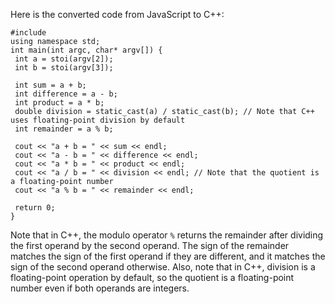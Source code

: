 Here is the converted code from JavaScript to C++:
```
#include 
using namespace std;
int main(int argc, char* argv[]) {
 int a = stoi(argv[2]);
 int b = stoi(argv[3]);
 
 int sum = a + b;
 int difference = a - b;
 int product = a * b;
 double division = static_cast(a) / static_cast(b); // Note that C++ uses floating-point division by default
 int remainder = a % b;
 
 cout << "a + b = " << sum << endl;
 cout << "a - b = " << difference << endl;
 cout << "a * b = " << product << endl;
 cout << "a / b = " << division << endl; // Note that the quotient is a floating-point number
 cout << "a % b = " << remainder << endl;
 
 return 0;
}
```
Note that in C++, the modulo operator `%` returns the remainder after dividing the first operand by the second operand. The sign of the remainder matches the sign of the first operand if they are different, and it matches the sign of the second operand otherwise. Also, note that in C++, division is a floating-point operation by default, so the quotient is a floating-point number even if both operands are integers.

